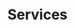 ---
title: Services
summary: ''
type: landing

cascade:
  - _target:
      kind: page
    params:
      show_breadcrumb: true

sections:
  - block: collection
    id: services
    content:
      title: Services
      filters:
        folders:
          - services
    design:
      view: article-grid
      columns: 3
---
